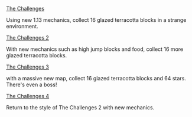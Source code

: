 [The Challenges](http://www.mediafire.com/file/3doxto8dsbly34f/The+Challenges.zip)

Using new 1.13 mechanics, collect 16 glazed terracotta blocks in a strange environment.

[The Challenges 2](http://www.mediafire.com/file/qpa4udchmla67m3/The_Challenges_2.zip/file)

With new mechanics such as high jump blocks and food, collect 16 more glazed terracotta blocks.

[The Challenges 3](http://www.mediafire.com/file/qkg87azz3n1n83a/The_Challenges_3.zip/file)

with a massive new map, collect 16 glazed terracotta blocks and 64 stars. There's even a boss!

[The Challenges 4](http://www.mediafire.com/file/01e222mlof9iko8/The+Challenges+4.zip)

Return to the style of The Challenges 2 with new mechanics.
